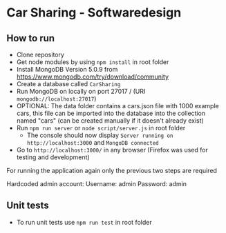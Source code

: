 # Car Sharing - Softwaredesign

## How to run
* Clone repository
* Get node modules by using `npm install` in root folder
* Install MongoDB Version 5.0.9 from https://www.mongodb.com/try/download/community
* Create a database called `CarSharing`
* Run MongoDB on locally on port 27017 / (URI `mongodb://localhost:27017`)
* OPTIONAL: The data folder contains a cars.json file with 1000 example cars, this file can be imported into the database into the collection named "cars" (can be created manually if it doesn't already exist)
* Run `npm run server` or `node script/server.js` in root folder
    * The console should now display `Server running on http://localhost:3000` and `MongoDB connected`
* Go to `http://localhost:3000/` in any browser (Firefox was used for testing and development)

For running the application again only the previous two steps are required

Hardcoded admin account:
Username: admin
Password: admin

## Unit tests
* To run unit tests use `npm run test` in root folder
